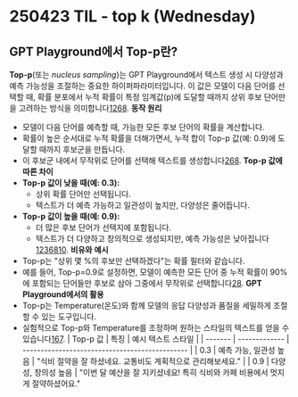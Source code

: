 # 250423 TIL - top k (Wednesday)
## GPT Playground에서 Top-p란?
**Top-p**(또는 _nucleus sampling_)는 GPT Playground에서 텍스트 생성 시 다양성과 예측 가능성을 조절하는 중요한 하이퍼파라미터입니다. 이 값은 모델이 다음 단어를 선택할 때, 확률 분포에서 누적 확률이 특정 임계값(p)에 도달할 때까지 상위 후보 단어만을 고려하는 방식을 의미합니다[1](https://wktj.tistory.com/164)[2](https://velog.io/@funda__mental_/GPT-Playground%EB%A1%9C-%ED%94%84%EB%A1%AC%ED%94%84%ED%8A%B8-%EC%97%94%EC%A7%80%EB%8B%88%EC%96%B4%EB%A7%81-%ED%95%B4%EB%B3%B4%EA%B8%B0-%ED%8A%9C%ED%86%A0%EB%A6%AC%EC%96%BC)[6](https://www.jiniai.biz/2023/07/23/openai-chatgpt-playground-%EC%99%84%EC%A0%84-%EC%B4%88%EB%B3%B4%EC%9E%90%EB%A5%BC-%EC%9C%84%ED%95%9C-%EC%82%AC%EC%9A%A9-%EA%B0%80%EC%9D%B4%EB%93%9C/)[8](https://testmanager.tistory.com/425).
**동작 원리**
- 모델이 다음 단어를 예측할 때, 가능한 모든 후보 단어의 확률을 계산합니다.
- 확률이 높은 순서대로 누적 확률을 더해가면서, 누적 합이 Top-p 값(예: 0.9)에 도달할 때까지 후보군을 만듭니다.
- 이 후보군 내에서 무작위로 단어를 선택해 텍스트를 생성합니다[2](https://velog.io/@funda__mental_/GPT-Playground%EB%A1%9C-%ED%94%84%EB%A1%AC%ED%94%84%ED%8A%B8-%EC%97%94%EC%A7%80%EB%8B%88%EC%96%B4%EB%A7%81-%ED%95%B4%EB%B3%B4%EA%B8%B0-%ED%8A%9C%ED%86%A0%EB%A6%AC%EC%96%BC)[6](https://www.jiniai.biz/2023/07/23/openai-chatgpt-playground-%EC%99%84%EC%A0%84-%EC%B4%88%EB%B3%B4%EC%9E%90%EB%A5%BC-%EC%9C%84%ED%95%9C-%EC%82%AC%EC%9A%A9-%EA%B0%80%EC%9D%B4%EB%93%9C/)[8](https://testmanager.tistory.com/425).
**Top-p 값에 따른 차이**
- **Top-p 값이 낮을 때(예: 0.3):**
    - 상위 확률 단어만 선택됩니다.
    - 텍스트가 더 예측 가능하고 일관성이 높지만, 다양성은 줄어듭니다.
- **Top-p 값이 높을 때(예: 0.9):**
    - 더 많은 후보 단어가 선택지에 포함됩니다.
    - 텍스트가 더 다양하고 창의적으로 생성되지만, 예측 가능성은 낮아집니다[1](https://wktj.tistory.com/164)[2](https://velog.io/@funda__mental_/GPT-Playground%EB%A1%9C-%ED%94%84%EB%A1%AC%ED%94%84%ED%8A%B8-%EC%97%94%EC%A7%80%EB%8B%88%EC%96%B4%EB%A7%81-%ED%95%B4%EB%B3%B4%EA%B8%B0-%ED%8A%9C%ED%86%A0%EB%A6%AC%EC%96%BC)[3](https://wikidocs.net/195818)[6](https://www.jiniai.biz/2023/07/23/openai-chatgpt-playground-%EC%99%84%EC%A0%84-%EC%B4%88%EB%B3%B4%EC%9E%90%EB%A5%BC-%EC%9C%84%ED%95%9C-%EC%82%AC%EC%9A%A9-%EA%B0%80%EC%9D%B4%EB%93%9C/)[8](https://testmanager.tistory.com/425)[10](https://dusanbaek.tistory.com/101).
**비유와 예시**
- Top-p는 "상위 몇 %의 후보만 선택하겠다"는 확률 필터와 같습니다.
- 예를 들어, Top-p=0.9로 설정하면, 모델이 예측한 모든 단어 중 누적 확률이 90%에 포함되는 단어들만 후보로 삼아 그중에서 무작위로 선택합니다[2](https://velog.io/@funda__mental_/GPT-Playground%EB%A1%9C-%ED%94%84%EB%A1%AC%ED%94%84%ED%8A%B8-%EC%97%94%EC%A7%80%EB%8B%88%EC%96%B4%EB%A7%81-%ED%95%B4%EB%B3%B4%EA%B8%B0-%ED%8A%9C%ED%86%A0%EB%A6%AC%EC%96%BC)[8](https://testmanager.tistory.com/425).
**GPT Playground에서의 활용**
- Top-p는 Temperature(온도)와 함께 모델의 응답 다양성과 품질을 세밀하게 조절할 수 있는 도구입니다.
- 실험적으로 Top-p와 Temperature를 조정하며 원하는 스타일의 텍스트를 얻을 수 있습니다[1](https://wktj.tistory.com/164)[6](https://www.jiniai.biz/2023/07/23/openai-chatgpt-playground-%EC%99%84%EC%A0%84-%EC%B4%88%EB%B3%B4%EC%9E%90%EB%A5%BC-%EC%9C%84%ED%95%9C-%EC%82%AC%EC%9A%A9-%EA%B0%80%EC%9D%B4%EB%93%9C/)[7](https://knou4silver.tistory.com/211).
| Top-p 값 | 특징            | 예시 텍스트 스타일                                     |
| ------- | ------------- | ---------------------------------------------- |
| 0.3     | 예측 가능, 일관성 높음 | "식비 절약을 잘 하셨네요. 교통비도 계획적으로 관리해보세요."            |
| 0.9     | 다양성, 창의성 높음   | "이번 달 예산을 잘 지키셨네요! 특히 식비와 카페 비용에서 멋지게 절약하셨어요." 
```